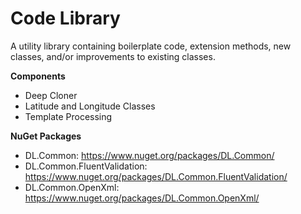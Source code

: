 # Code Library

A utility library containing boilerplate code, extension methods, new classes, and/or improvements to existing classes.

**Components**

 - Deep Cloner
 - Latitude and Longitude Classes
 - Template Processing

**NuGet Packages**

 - DL.Common: https://www.nuget.org/packages/DL.Common/
 - DL.Common.FluentValidation: https://www.nuget.org/packages/DL.Common.FluentValidation/
 - DL.Common.OpenXml: https://www.nuget.org/packages/DL.Common.OpenXml/ 
